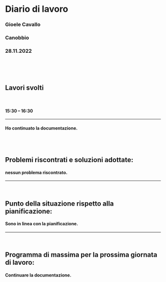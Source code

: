 # **Diario di lavoro**

### **Gioele Cavallo**
### Canobbio
### 28.11.2022
<br><br><br>


## **Lavori svolti**

<br>

#### 15:30 – 16:30
---
#### Ho continuato la documentazione.

<br>
<br>

## **Problemi riscontrati e soluzioni adottate:**
#### nessun problema riscontrato.

---
<br>

## **Punto della situazione rispetto alla pianificazione:**
#### Sono in linea con la pianificazione.
---
<br>

## **Programma di massima per la prossima giornata di lavoro:**
#### Continuare la documentazione.